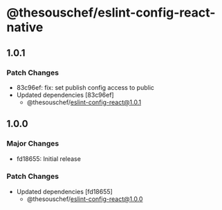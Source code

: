 # @thesouschef/eslint-config-react-native

## 1.0.1

### Patch Changes

- 83c96ef: fix: set publish config access to public
- Updated dependencies [83c96ef]
  - @thesouschef/eslint-config-react@1.0.1

## 1.0.0

### Major Changes

- fd18655: Initial release

### Patch Changes

- Updated dependencies [fd18655]
  - @thesouschef/eslint-config-react@1.0.0

